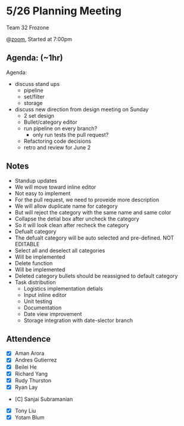 # 5/26 Planning Meeting

Team 32 Frozone

@[zoom](https://ucsd.zoom.us/j/96599645461r), Started at 7:00pm 

## Agenda: (~1hr)
Agenda:
  - discuss stand ups
      - pipeline
      - set/filter
      - storage
  - discuss new direction from design meeting on Sunday
      - 2 set design
      - Bullet/category editor
      - run pipeline on every branch?
          - only run tests the pull request?
      - Refactoring code decisions
      - retro and review for June 2


## Notes
 - Standup updates
 - We will move toward inline editor
  - Not easy to implement
 - For the pull request, we need to proveide more description
 - We will allow duplicate name for category
  - But will reject the category with the same name and same color
 - Collapse the detial box after uncheck the category
  - So it will look clean after recheck the category
 - Defualt category
  - The defualt category will be auto selected and pre-defined. NOT EDITABLE
 - Select all and deselect all categories 
  - Will be implemented
 - Delete function
  - Will be implemented
  - Deleted category bullets should be reassigned to default category
 - Task distribution
   - Logistics implementation detials
   - Input inline editor
   - Unit testing
   - Documentation
   - Date view improvement
   - Storage integration with date-slector branch


## Attendence
 - [X] Aman Arora
 - [X] Andres Gutierrez
 - [X] Beilei He
 - [X] Richard Yang
 - [X] Rudy Thurston
 - [X] Ryan Lay
 - [C] Sanjai Subramanian
 - [X] Tony Liu
 - [X] Yotam Blum